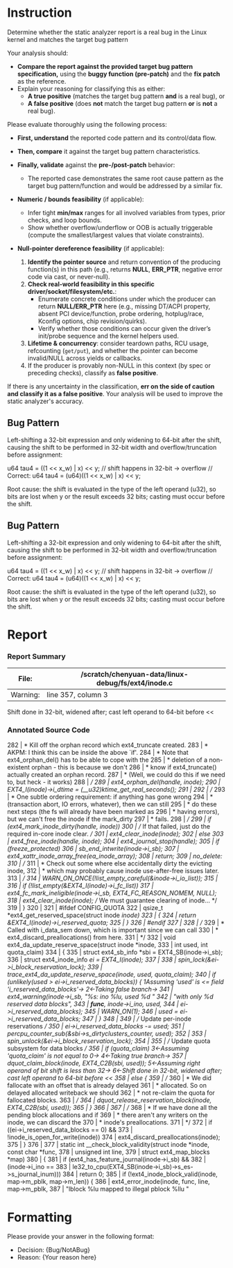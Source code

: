 # Instruction

Determine whether the static analyzer report is a real bug in the Linux kernel and matches the target bug pattern

Your analysis should:
- **Compare the report against the provided target bug pattern specification,** using the **buggy function (pre-patch)** and the **fix patch** as the reference.
- Explain your reasoning for classifying this as either:
  - **A true positive** (matches the target bug pattern **and** is a real bug), or
  - **A false positive** (does **not** match the target bug pattern **or** is **not** a real bug).

Please evaluate thoroughly using the following process:

- **First, understand** the reported code pattern and its control/data flow.
- **Then, compare** it against the target bug pattern characteristics.
- **Finally, validate** against the **pre-/post-patch** behavior:
  - The reported case demonstrates the same root cause pattern as the target bug pattern/function and would be addressed by a similar fix.

- **Numeric / bounds feasibility** (if applicable):
  - Infer tight **min/max** ranges for all involved variables from types, prior checks, and loop bounds.
  - Show whether overflow/underflow or OOB is actually triggerable (compute the smallest/largest values that violate constraints).

- **Null-pointer dereference feasibility** (if applicable):
  1. **Identify the pointer source** and return convention of the producing function(s) in this path (e.g., returns **NULL**, **ERR_PTR**, negative error code via cast, or never-null).
  2. **Check real-world feasibility in this specific driver/socket/filesystem/etc.**:
     - Enumerate concrete conditions under which the producer can return **NULL/ERR_PTR** here (e.g., missing DT/ACPI property, absent PCI device/function, probe ordering, hotplug/race, Kconfig options, chip revision/quirks).
     - Verify whether those conditions can occur given the driver’s init/probe sequence and the kernel helpers used.
  3. **Lifetime & concurrency**: consider teardown paths, RCU usage, refcounting (`get/put`), and whether the pointer can become invalid/NULL across yields or callbacks.
  4. If the producer is provably non-NULL in this context (by spec or preceding checks), classify as **false positive**.

If there is any uncertainty in the classification, **err on the side of caution and classify it as a false positive**. Your analysis will be used to improve the static analyzer's accuracy.

## Bug Pattern

Left-shifting a 32-bit expression and only widening to 64-bit after the shift, causing the shift to be performed in 32-bit width and overflow/truncation before assignment:

u64 tau4 = ((1 << x_w) | x) << y;   // shift happens in 32-bit -> overflow
// Correct:
u64 tau4 = (u64)((1 << x_w) | x) << y;

Root cause: the shift is evaluated in the type of the left operand (u32), so bits are lost when y or the result exceeds 32 bits; casting must occur before the shift.

## Bug Pattern

Left-shifting a 32-bit expression and only widening to 64-bit after the shift, causing the shift to be performed in 32-bit width and overflow/truncation before assignment:

u64 tau4 = ((1 << x_w) | x) << y;   // shift happens in 32-bit -> overflow
// Correct:
u64 tau4 = (u64)((1 << x_w) | x) << y;

Root cause: the shift is evaluated in the type of the left operand (u32), so bits are lost when y or the result exceeds 32 bits; casting must occur before the shift.

# Report

### Report Summary

File:| /scratch/chenyuan-data/linux-debug/fs/ext4/inode.c
---|---
Warning:| line 357, column 3
Shift done in 32-bit, widened after; cast left operand to 64-bit before <<

### Annotated Source Code


282   |  * Kill off the orphan record which ext4_truncate created.
283   |  * AKPM: I think this can be inside the above `if'.
284   |  * Note that ext4_orphan_del() has to be able to cope with the
285   |  * deletion of a non-existent orphan - this is because we don't
286   |  * know if ext4_truncate() actually created an orphan record.
287   |  * (Well, we could do this if we need to, but heck - it works)
288   |  */
289   | 	ext4_orphan_del(handle, inode);
290   |  EXT4_I(inode)->i_dtime	= (__u32)ktime_get_real_seconds();
291   |
292   |  /*
293   |  * One subtle ordering requirement: if anything has gone wrong
294   |  * (transaction abort, IO errors, whatever), then we can still
295   |  * do these next steps (the fs will already have been marked as
296   |  * having errors), but we can't free the inode if the mark_dirty
297   |  * fails.
298   |  */
299   |  if (ext4_mark_inode_dirty(handle, inode))
300   |  /* If that failed, just do the required in-core inode clear. */
301   | 		ext4_clear_inode(inode);
302   |  else
303   | 		ext4_free_inode(handle, inode);
304   |  ext4_journal_stop(handle);
305   |  if (freeze_protected)
306   | 		sb_end_intwrite(inode->i_sb);
307   | 	ext4_xattr_inode_array_free(ea_inode_array);
308   |  return;
309   | no_delete:
310   |  /*
311   |  * Check out some where else accidentally dirty the evicting inode,
312   |  * which may probably cause inode use-after-free issues later.
313   |  */
314   |  WARN_ON_ONCE(!list_empty_careful(&inode->i_io_list));
315   |
316   |  if (!list_empty(&EXT4_I(inode)->i_fc_list))
317   | 		ext4_fc_mark_ineligible(inode->i_sb, EXT4_FC_REASON_NOMEM, NULL);
318   | 	ext4_clear_inode(inode);	/* We must guarantee clearing of inode... */
319   | }
320   |
321   | #ifdef CONFIG_QUOTA
322   | qsize_t *ext4_get_reserved_space(struct inode *inode)
323   | {
324   |  return &EXT4_I(inode)->i_reserved_quota;
325   | }
326   | #endif
327   |
328   | /*
329   |  * Called with i_data_sem down, which is important since we can call
330   |  * ext4_discard_preallocations() from here.
331   |  */
332   | void ext4_da_update_reserve_space(struct inode *inode,
333   |  int used, int quota_claim)
334   | {
335   |  struct ext4_sb_info *sbi = EXT4_SB(inode->i_sb);
336   |  struct ext4_inode_info *ei = EXT4_I(inode);
337   |
338   | 	spin_lock(&ei->i_block_reservation_lock);
339   | 	trace_ext4_da_update_reserve_space(inode, used, quota_claim);
340   |  if (unlikely(used > ei->i_reserved_data_blocks)) {
    1Assuming 'used' is <= field 'i_reserved_data_blocks'→
    2←Taking false branch→
341   |  ext4_warning(inode->i_sb, "%s: ino %lu, used %d "
342   |  "with only %d reserved data blocks",
343   |  __func__, inode->i_ino, used,
344   |  ei->i_reserved_data_blocks);
345   |  WARN_ON(1);
346   | 		used = ei->i_reserved_data_blocks;
347   | 	}
348   |
349   |  /* Update per-inode reservations */
350   |  ei->i_reserved_data_blocks -= used;
351   | 	percpu_counter_sub(&sbi->s_dirtyclusters_counter, used);
352   |
353   | 	spin_unlock(&ei->i_block_reservation_lock);
354   |
355   |  /* Update quota subsystem for data blocks */
356   |  if (quota_claim)
    3←Assuming 'quota_claim' is not equal to 0→
    4←Taking true branch→
357   |  dquot_claim_block(inode, EXT4_C2B(sbi, used));
    5←Assuming right operand of bit shift is less than 32→
    6←Shift done in 32-bit, widened after; cast left operand to 64-bit before <<
358   |  else {
359   |  /*
360   |  * We did fallocate with an offset that is already delayed
361   |  * allocated. So on delayed allocated writeback we should
362   |  * not re-claim the quota for fallocated blocks.
363   |  */
364   | 		dquot_release_reservation_block(inode, EXT4_C2B(sbi, used));
365   | 	}
366   |
367   |  /*
368   |  * If we have done all the pending block allocations and if
369   |  * there aren't any writers on the inode, we can discard the
370   |  * inode's preallocations.
371   |  */
372   |  if ((ei->i_reserved_data_blocks == 0) &&
373   | 	    !inode_is_open_for_write(inode))
374   | 		ext4_discard_preallocations(inode);
375   | }
376   |
377   | static int __check_block_validity(struct inode *inode, const char *func,
378   |  unsigned int line,
379   |  struct ext4_map_blocks *map)
380   | {
381   |  if (ext4_has_feature_journal(inode->i_sb) &&
382   | 	    (inode->i_ino ==
383   |  le32_to_cpu(EXT4_SB(inode->i_sb)->s_es->s_journal_inum)))
384   |  return 0;
385   |  if (!ext4_inode_block_valid(inode, map->m_pblk, map->m_len)) {
386   |  ext4_error_inode(inode, func, line, map->m_pblk,
387   |  "lblock %lu mapped to illegal pblock %llu "

# Formatting

Please provide your answer in the following format:

- Decision: {Bug/NotABug}
- Reason: {Your reason here}
